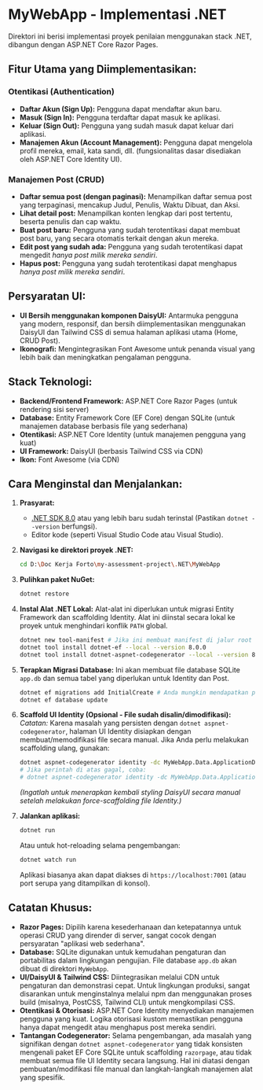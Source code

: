 # MyWebApp - Implementasi .NET

Direktori ini berisi implementasi proyek penilaian menggunakan stack .NET, dibangun dengan ASP.NET Core Razor Pages.

## Fitur Utama yang Diimplementasikan:

### Otentikasi (Authentication)

- **Daftar Akun (Sign Up):** Pengguna dapat mendaftar akun baru.
- **Masuk (Sign In):** Pengguna terdaftar dapat masuk ke aplikasi.
- **Keluar (Sign Out):** Pengguna yang sudah masuk dapat keluar dari aplikasi.
- **Manajemen Akun (Account Management):** Pengguna dapat mengelola profil mereka, email, kata sandi, dll. (fungsionalitas dasar disediakan oleh ASP.NET Core Identity UI).

### Manajemen Post (CRUD)

- **Daftar semua post (dengan paginasi):** Menampilkan daftar semua post yang terpaginasi, mencakup Judul, Penulis, Waktu Dibuat, dan Aksi.
- **Lihat detail post:** Menampilkan konten lengkap dari post tertentu, beserta penulis dan cap waktu.
- **Buat post baru:** Pengguna yang sudah terotentikasi dapat membuat post baru, yang secara otomatis terkait dengan akun mereka.
- **Edit post yang sudah ada:** Pengguna yang sudah terotentikasi dapat mengedit _hanya post milik mereka sendiri_.
- **Hapus post:** Pengguna yang sudah terotentikasi dapat menghapus _hanya post milik mereka sendiri_.

## Persyaratan UI:

- **UI Bersih menggunakan komponen DaisyUI:** Antarmuka pengguna yang modern, responsif, dan bersih diimplementasikan menggunakan DaisyUI dan Tailwind CSS di semua halaman aplikasi utama (Home, CRUD Post).
- **Ikonografi:** Mengintegrasikan Font Awesome untuk penanda visual yang lebih baik dan meningkatkan pengalaman pengguna.

## Stack Teknologi:

- **Backend/Frontend Framework:** ASP.NET Core Razor Pages (untuk rendering sisi server)
- **Database:** Entity Framework Core (EF Core) dengan SQLite (untuk manajemen database berbasis file yang sederhana)
- **Otentikasi:** ASP.NET Core Identity (untuk manajemen pengguna yang kuat)
- **UI Framework:** DaisyUI (berbasis Tailwind CSS via CDN)
- **Ikon:** Font Awesome (via CDN)

## Cara Menginstal dan Menjalankan:

1.  **Prasyarat:**

    - [.NET SDK 8.0](https://dotnet.microsoft.com/download/dotnet/8.0) atau yang lebih baru sudah terinstal (Pastikan `dotnet --version` berfungsi).
    - Editor kode (seperti Visual Studio Code atau Visual Studio).

2.  **Navigasi ke direktori proyek .NET:**

    ```bash
    cd D:\Doc Kerja Forto\my-assessment-project\.NET\MyWebApp
    ```

3.  **Pulihkan paket NuGet:**

    ```bash
    dotnet restore
    ```

4.  **Instal Alat .NET Lokal:**
    Alat-alat ini diperlukan untuk migrasi Entity Framework dan scaffolding Identity. Alat ini diinstal secara lokal ke proyek untuk menghindari konflik `PATH` global.

    ```bash
    dotnet new tool-manifest # Jika ini membuat manifest di jalur root repositori yang salah, hapus dari root dan jalankan lagi.
    dotnet tool install dotnet-ef --local --version 8.0.0
    dotnet tool install dotnet-aspnet-codegenerator --local --version 8.0.0
    ```

5.  **Terapkan Migrasi Database:**
    Ini akan membuat file database SQLite `app.db` dan semua tabel yang diperlukan untuk Identity dan Post.

    ```bash
    dotnet ef migrations add InitialCreate # Anda mungkin mendapatkan peringatan jika migrasi sudah ada, tidak masalah.
    dotnet ef database update
    ```

6.  **Scaffold UI Identity (Opsional - File sudah disalin/dimodifikasi):**
    _Catatan:_ Karena masalah yang persisten dengan `dotnet aspnet-codegenerator`, halaman UI Identity disiapkan dengan membuat/memodifikasi file secara manual. Jika Anda perlu melakukan scaffolding ulang, gunakan:

    ```bash
    dotnet aspnet-codegenerator identity -dc MyWebApp.Data.ApplicationDbContext --files "Account.*" --force
    # Jika perintah di atas gagal, coba:
    # dotnet aspnet-codegenerator identity -dc MyWebApp.Data.ApplicationDbContext --files "Account.Manage;Account.Manage.ChangePassword;Account.Manage.Email;Account.Manage.ExternalLogins;Account.Manage.Index;Account.Manage.PersonalData;Account.Manage.SetPassword;Account.Manage.TwoFactorAuthentication" --force
    ```

    _(Ingatlah untuk menerapkan kembali styling DaisyUI secara manual setelah melakukan force-scaffolding file Identity.)_

7.  **Jalankan aplikasi:**
    ```bash
    dotnet run
    ```
    Atau untuk hot-reloading selama pengembangan:
    ```bash
    dotnet watch run
    ```
    Aplikasi biasanya akan dapat diakses di `https://localhost:7001` (atau port serupa yang ditampilkan di konsol).

## Catatan Khusus:

- **Razor Pages:** Dipilih karena kesederhanaan dan ketepatannya untuk operasi CRUD yang dirender di server, sangat cocok dengan persyaratan "aplikasi web sederhana".
- **Database:** SQLite digunakan untuk kemudahan pengaturan dan portabilitas dalam lingkungan pengujian. File database `app.db` akan dibuat di direktori `MyWebApp`.
- **UI/DaisyUI & Tailwind CSS:** Diintegrasikan melalui CDN untuk pengaturan dan demonstrasi cepat. Untuk lingkungan produksi, sangat disarankan untuk menginstalnya melalui npm dan menggunakan proses build (misalnya, PostCSS, Tailwind CLI) untuk mengkompilasi CSS.
- **Otentikasi & Otorisasi:** ASP.NET Core Identity menyediakan manajemen pengguna yang kuat. Logika otorisasi kustom memastikan pengguna hanya dapat mengedit atau menghapus post mereka sendiri.
- **Tantangan Codegenerator:** Selama pengembangan, ada masalah yang signifikan dengan `dotnet aspnet-codegenerator` yang tidak konsisten mengenali paket EF Core SQLite untuk scaffolding `razorpage`, atau tidak membuat semua file UI Identity secara langsung. Hal ini diatasi dengan pembuatan/modifikasi file manual dan langkah-langkah manajemen alat yang spesifik.
